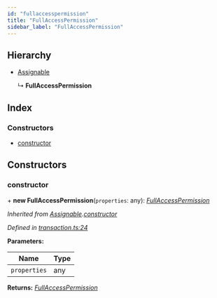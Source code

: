 ```yaml
---
id: "fullaccesspermission"
title: "FullAccessPermission"
sidebar_label: "FullAccessPermission"
---
```


## Hierarchy

* [Assignable](assignable.md)

  ↳ **FullAccessPermission**

## Index

### Constructors

* [constructor](fullaccesspermission.md#constructor)

## Constructors

###  constructor

\+ **new FullAccessPermission**(`properties`: any): *[FullAccessPermission](fullaccesspermission.md)*

*Inherited from [Assignable](assignable.md).[constructor](assignable.md#constructor)*

*Defined in [transaction.ts:24](https://github.com/nearprotocol/nearlib/blob/88ad17d/src.ts/transaction.ts#L24)*

**Parameters:**

Name | Type |
------ | ------ |
`properties` | any |

**Returns:** *[FullAccessPermission](fullaccesspermission.md)*
